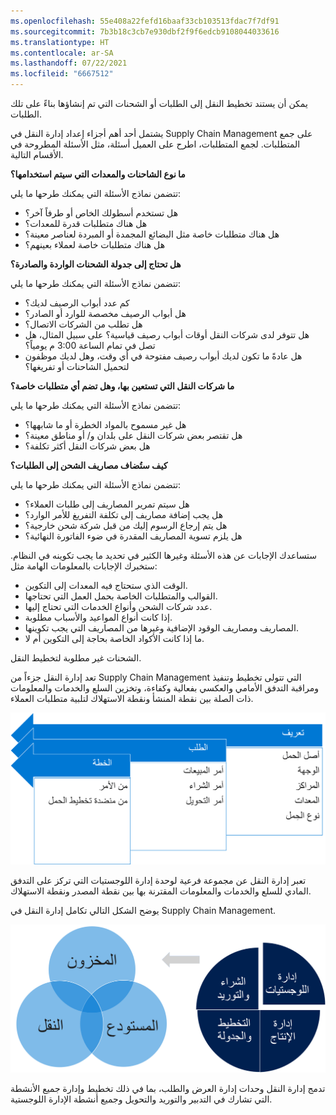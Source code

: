```yaml
---
ms.openlocfilehash: 55e408a22fefd16baaf33cb103513fdac7f7df91
ms.sourcegitcommit: 7b3b18c3cb7e930dbf2f9f6edcb9108044033616
ms.translationtype: HT
ms.contentlocale: ar-SA
ms.lasthandoff: 07/22/2021
ms.locfileid: "6667512"
---
```

يمكن أن يستند تخطيط النقل إلى الطلبات أو الشحنات التي تم إنشاؤها بناءً على تلك الطلبات.

يشتمل أحد أهم أجزاء إعداد إدارة النقل في Supply Chain Management على جمع المتطلبات. لجمع المتطلبات، اطرح على العميل أسئلة، مثل الأسئلة المطروحة في الأقسام التالية.

**ما نوع الشاحنات والمعدات التي سيتم استخدامها؟** 

تتضمن نماذج الأسئلة التي يمكنك طرحها ما يلي:
-   هل تستخدم أسطولك الخاص أو طرفاً آخر؟
-   هل هناك متطلبات قدرة للمعدات؟
-   هل هناك متطلبات خاصة مثل البضائع المجمدة أو المبردة لعناصر معينة؟
-   هل هناك متطلبات خاصة لعملاء بعينهم؟


**هل تحتاج إلى جدولة الشحنات الواردة والصادرة؟** 

تتضمن نماذج الأسئلة التي يمكنك طرحها ما يلي:
-   كم عدد أبواب الرصيف لديك؟
-   هل أبواب الرصيف مخصصة للوارد أو الصادر؟
-   هل تطلب من الشركات الاتصال؟
-   هل تتوفر لدى شركات النقل أوقات أبواب رصيف قياسية؟ على سبيل المثال، هل تصل في تمام الساعة 3:00 م يومياً؟
-   هل عادةً ما تكون لديك أبواب رصيف مفتوحة في أي وقت، وهل لديك موظفون لتحميل الشاحنات أو تفريغها؟


**ما شركات النقل التي تستعين بها، وهل تضم أي متطلبات خاصة؟**

تتضمن نماذج الأسئلة التي يمكنك طرحها ما يلي:
-   هل غير مسموح بالمواد الخطرة أو ما شابهها؟
-   هل تقتصر بعض شركات النقل على بلدان و/ أو مناطق معينة؟
-   هل بعض شركات النقل أكثر تكلفة؟


**كيف ستُضاف مصاريف الشحن إلى الطلبات؟** 

تتضمن نماذج الأسئلة التي يمكنك طرحها ما يلي:
-   هل سيتم تمرير المصاريف إلى طلبات العملاء؟
-   هل يجب إضافة مصاريف إلى تكلفة التفريغ للأمر الوارد؟
-   هل يتم إرجاع الرسوم إليك من قبل شركة شحن خارجية؟
-   هل يلزم تسوية المصاريف المقدرة في ضوء الفاتورة النهائية؟

ستساعدك الإجابات عن هذه الأسئلة وغيرها الكثير في تحديد ما يجب تكوينه في النظام. ستخبرك الإجابات بالمعلومات الهامة مثل:

-   الوقت الذي ستحتاج فيه المعدات إلى التكوين.
-   القوالب والمتطلبات الخاصة بحمل العمل التي تحتاجها.
-   عدد شركات الشحن وأنواع الخدمات التي تحتاج إليها.
-   إذا كانت أنواع المواعيد والأسباب مطلوبة.
-   المصاريف ومصاريف الوقود الإضافية وغيرها من المصاريف التي يجب تكوينها.
-   ما إذا كانت الأكواد الخاصة بحاجة إلى التكوين أم لا.

الشحنات غير مطلوبة لتخطيط النقل.

تعد إدارة النقل جزءاً من Supply Chain Management التي تتولى تخطيط وتنفيذ ومراقبة التدفق الأمامي والعكسي بفعالية وكفاءة، وتخزين السلع والخدمات والمعلومات ذات الصلة بين نقطة المنشأ ونقطة الاستهلاك لتلبية متطلبات العملاء.

![الرسم التخطيطي لسير عمل تخطيط النقل.](../media/transportation-plan.png)

تعبر إدارة النقل عن مجموعة فرعية لوحدة إدارة اللوجستيات التي تركز على التدفق المادي للسلع والخدمات والمعلومات المقترنة بها بين نقطة المصدر ونقطة الاستهلاك.

يوضح الشكل التالي تكامل إدارة النقل في Supply Chain Management.

![الرسم التخطيطي لتكامل سلسلة التوريد وإدارة اللوجستيات.](../media/scm-logistics.png)

تدمج إدارة النقل وحدات إدارة العرض والطلب، بما في ذلك تخطيط وإدارة جميع الأنشطة التي تشارك في التدبير والتوريد والتحويل وجميع أنشطة الإدارة اللوجستية.
